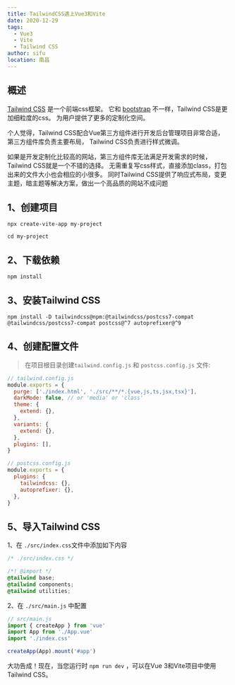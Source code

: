 ```yaml
---
title: TailwindCSS遇上Vue3和Vite
date: 2020-12-29
tags: 
  - Vue3
  - Vite
  - Tailwind CSS
author: sifu
location: 南昌
---
```


## 概述

[Tailwind CSS](https://tailwindcss.com/) 是一个前端css框架。
它和 [bootstrap](https://www.bootcss.com/) 不一样，Tailwind CSS是更加细粒度的css。
为用户提供了更多的定制化空间。

个人觉得，Tailwind CSS配合Vue第三方组件进行开发后台管理项目非常合适，第三方组件库负责主要布局，
Tailwind CSS负责进行样式微调。

如果是开发定制化比较高的网站，第三方组件库无法满足开发需求的时候，Tailwind CSS就是一个不错的选择。
无需重复写css样式，直接添加class，打包出来的文件大小也会相应的小很多。
同时Tailwind CSS提供了响应式布局，变更主题，暗主题等解决方案，做出一个高品质的网站不成问题

## 1、创建项目

```shell script
npx create-vite-app my-project

cd my-project
```

## 2、下载依赖

```shell script
npm install
```

## 3、安装Tailwind CSS

```shell script
npm install -D tailwindcss@npm:@tailwindcss/postcss7-compat @tailwindcss/postcss7-compat postcss@^7 autoprefixer@^9
```

## 4、创建配置文件

> 在项目根目录创建`tailwind.config.js` 和 `postcss.config.js` 文件:

```javascript
// tailwind.config.js
module.exports = {
  purge: ['./index.html', './src/**/*.{vue,js,ts,jsx,tsx}'],
  darkMode: false, // or 'media' or 'class'
  theme: {
    extend: {},
  },
  variants: {
    extend: {},
  },
  plugins: [],
}
```

```javascript
// postcss.config.js
module.exports = {
  plugins: {
    tailwindcss: {},
    autoprefixer: {},
  },
}
```

## 5、导入Tailwind CSS

1、在 `./src/index.css`文件中添加如下内容

```css
/* ./src/index.css */

/*! @import */
@tailwind base;
@tailwind components;
@tailwind utilities;
```

2、在 `./src/main.js` 中配置

```javascript
// src/main.js
import { createApp } from 'vue'
import App from './App.vue'
import './index.css'

createApp(App).mount('#app')
```

大功告成！现在，当您运行时 `npm run dev` ，可以在Vue 3和Vite项目中使用Tailwind CSS。

<Vssue :title="$title" />
